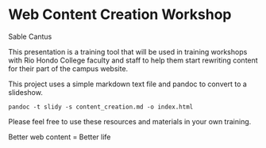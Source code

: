 # Web Content Creation Workshop

Sable Cantus

This presentation is a training tool that will be used in training workshops with Rio Hondo College faculty and staff to help them start rewriting content for their part of the campus website.

This project uses a simple markdown text file and pandoc to convert to a slideshow.

    pandoc -t slidy -s content_creation.md -o index.html

Please feel free to use these resources and materials in your own training.

Better web content = Better life


